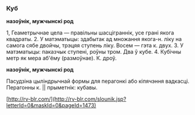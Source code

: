 ### Куб
**назоўнік, мужчынскі род**

1, Геаметрычнае цела — правільны шасціграннік, усе грані якога квадраты. 2. У матэматыцы: здабытак ад множання якога-н. ліку на самога сябе двойчы, трэцяя ступень ліку. Восем — гэта к. двух. 3. У матэматыцы: паказчык ступені, роўны тром. Два ў кубе. 4. Кубічны метр як мера аб'ёму (размоўнае). К. дроў.

**назоўнік, мужчынскі род**

Пасудзіна цыліндрычнай формы для перагонкі або кіпячэння вадкасці. Перагонны к. || прыметнік: кубавы.

<a rel="author">[http://rv-blr.com/](http://rv-blr.com/slounik.jsp?letterId=0&maskId=0&pageId=1473)</a>
